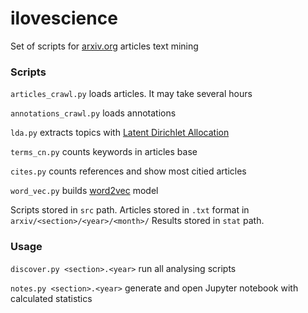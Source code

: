 # ilovescience

Set of scripts for [arxiv.org](https://arxiv.org/) articles text mining

### Scripts

`articles_crawl.py` loads articles. It may take several hours

`annotations_crawl.py` loads annotations

`lda.py` extracts topics with [Latent Dirichlet Allocation](https://en.wikipedia.org/wiki/Latent_Dirichlet_allocation)

`terms_cn.py` counts keywords in articles base

`cites.py` counts references and show most citied articles

`word_vec.py` builds [word2vec](https://ru.wikipedia.org/wiki/Word2vec) model

Scripts stored in `src` path. Articles stored in `.txt` format in `arxiv/<section>/<year>/<month>/` Results stored in `stat` path. 

### Usage

`discover.py <section>.<year>` run all analysing scripts

`notes.py <section>.<year>` generate and open Jupyter notebook with calculated statistics
